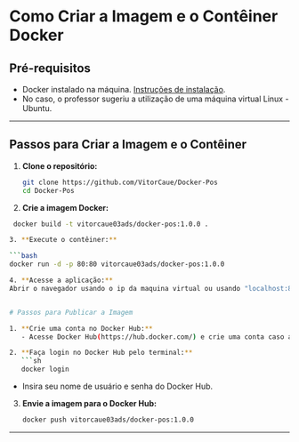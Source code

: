 # Como Criar a Imagem e o Contêiner Docker

## Pré-requisitos

- Docker instalado na máquina. [Instruções de instalação](https://docs.docker.com/get-docker/).
- No caso, o professor sugeriu a utilização de uma máquina virtual Linux - Ubuntu.

---

## Passos para Criar a Imagem e o Contêiner

1. **Clone o repositório:**
   ```bash
   git clone https://github.com/VitorCaue/Docker-Pos
   cd Docker-Pos

2. **Crie a imagem Docker:**

```bash
 docker build -t vitorcaue03ads/docker-pos:1.0.0 .

3. **Execute o contêiner:**

```bash
docker run -d -p 80:80 vitorcaue03ads/docker-pos:1.0.0

4. **Acesse a aplicação:**
Abrir o navegador usando o ip da maquina virtual ou usando "localhost:8080" no navegador


# Passos para Publicar a Imagem

1. **Crie uma conta no Docker Hub:**  
   - Acesse Docker Hub(https://hub.docker.com/) e crie uma conta caso ainda não tenha uma.

2. **Faça login no Docker Hub pelo terminal:**
   ```sh
   docker login
   ```
   - Insira seu nome de usuário e senha do Docker Hub.
   
3. **Envie a imagem para o Docker Hub:**
   ```sh
   docker push vitorcaue03ads/docker-pos:1.0.0
   ```

---
